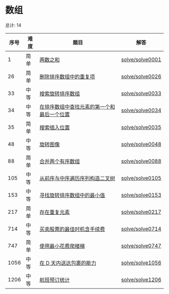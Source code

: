 # 数组

<!--- table -->

总计: 14

| 序号 | 难度 | 题目                                                                                                                                    | 解答                                  |
| ---- | ---- | --------------------------------------------------------------------------------------------------------------------------------------- | ------------------------------------- |
| 1    | 简单 | [两数之和](https://leetcode-cn.com/problems/two-sum/)                                                                                   | [solve/solve0001](../solve/solve0001) |
| 26   | 简单 | [删除排序数组中的重复项](https://leetcode-cn.com/problems/remove-duplicates-from-sorted-array/)                                         | [solve/solve0026](../solve/solve0026) |
| 33   | 中等 | [搜索旋转排序数组](https://leetcode-cn.com/problems/search-in-rotated-sorted-array/)                                                    | [solve/solve0033](../solve/solve0033) |
| 34   | 中等 | [在排序数组中查找元素的第一个和最后一个位置](https://leetcode-cn.com/problems/find-first-and-last-position-of-element-in-sorted-array/) | [solve/solve0034](../solve/solve0034) |
| 35   | 简单 | [搜索插入位置](https://leetcode-cn.com/problems/search-insert-position/)                                                                | [solve/solve0035](../solve/solve0035) |
| 48   | 中等 | [旋转图像](https://leetcode-cn.com/problems/rotate-image/)                                                                              | [solve/solve0048](../solve/solve0048) |
| 88   | 简单 | [合并两个有序数组](https://leetcode-cn.com/problems/merge-sorted-array/)                                                                | [solve/solve0088](../solve/solve0088) |
| 105  | 中等 | [从前序与中序遍历序列构造二叉树](https://leetcode-cn.com/problems/construct-binary-tree-from-preorder-and-inorder-traversal/)           | [solve/solve0105](../solve/solve0105) |
| 153  | 中等 | [寻找旋转排序数组中的最小值](https://leetcode-cn.com/problems/find-minimum-in-rotated-sorted-array/)                                    | [solve/solve0153](../solve/solve0153) |
| 217  | 简单 | [存在重复元素](https://leetcode-cn.com/problems/contains-duplicate/)                                                                    | [solve/solve0217](../solve/solve0217) |
| 714  | 中等 | [买卖股票的最佳时机含手续费](https://leetcode-cn.com/problems/best-time-to-buy-and-sell-stock-with-transaction-fee/)                    | [solve/solve0714](../solve/solve0714) |
| 747  | 简单 | [使用最小花费爬楼梯](https://leetcode-cn.com/problems/min-cost-climbing-stairs/)                                                        | [solve/solve0747](../solve/solve0747) |
| 1056 | 中等 | [在 D 天内送达包裹的能力](https://leetcode-cn.com/problems/capacity-to-ship-packages-within-d-days/)                                    | [solve/solve1056](../solve/solve1056) |
| 1206 | 中等 | [航班预订统计](https://leetcode-cn.com/problems/corporate-flight-bookings/)                                                             | [solve/solve1206](../solve/solve1206) |
